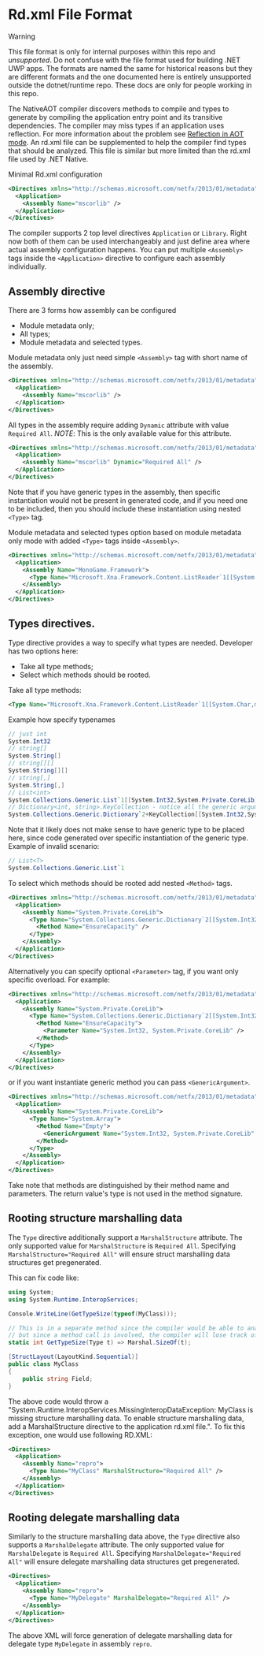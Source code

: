 Rd.xml File Format
==================

> [!WARNING]  
> This file format is only for internal purposes within this repo and _unsupported_. Do not confuse with the file format used for building .NET UWP apps. The formats are named the same for historical reasons but they are different formats and the one documented here is entirely unsupported outside the dotnet/runtime repo. These docs are only for people working in this repo.

The NativeAOT compiler discovers methods to compile and types to generate by compiling the application entry point and its transitive dependencies. The compiler may miss types if an application uses reflection. For more information about the problem see [Reflection in AOT mode](reflection-in-aot-mode.md).
An rd.xml file can be supplemented to help the compiler find types that should be analyzed. This file is similar but more limited than the rd.xml file used by .NET Native.

Minimal Rd.xml configuration

```xml
<Directives xmlns="http://schemas.microsoft.com/netfx/2013/01/metadata">
  <Application>
    <Assembly Name="mscorlib" />
  </Application>
</Directives>
```

The compiler supports 2 top level directives `Application` or `Library`. Right now both of them can be used interchangeably and just define area where actual assembly configuration happens.
You can put multiple `<Assembly>` tags inside the `<Application>` directive to configure each assembly individually.

## Assembly directive

There are 3 forms how assembly can be configured
- Module metadata only;
- All types;
- Module metadata and selected types.

Module metadata only just need simple `<Assembly>` tag with short name of the assembly.
```xml
<Directives xmlns="http://schemas.microsoft.com/netfx/2013/01/metadata">
  <Application>
    <Assembly Name="mscorlib" />
  </Application>
</Directives>
```

All types in the assembly require adding `Dynamic` attribute with value `Required All`. *NOTE*: This is the only available value for this attribute.
```xml
<Directives xmlns="http://schemas.microsoft.com/netfx/2013/01/metadata">
  <Application>
    <Assembly Name="mscorlib" Dynamic="Required All" />
  </Application>
</Directives>
```
Note that if you have generic types in the assembly, then specific instantiation would not be present in generated code, and if you need one to be included,
then you should include these instantiation using nested `<Type>` tag.

Module metadata and selected types option based on module metadata only mode with added `<Type>` tags inside `<Assembly>`.
```xml
<Directives xmlns="http://schemas.microsoft.com/netfx/2013/01/metadata">
  <Application>
    <Assembly Name="MonoGame.Framework">
      <Type Name="Microsoft.Xna.Framework.Content.ListReader`1[[System.Char,mscorlib]]" Dynamic="Required All" />
    </Assembly>
  </Application>
</Directives>
```

## Types directives.
Type directive provides a way to specify what types are needed. Developer has two options here:
- Take all type methods;
- Select which methods should be rooted.

Take all type methods:
```xml
<Type Name="Microsoft.Xna.Framework.Content.ListReader`1[[System.Char,mscorlib]]" Dynamic="Required All" />
```

Example how specify typenames
```c#
// just int
System.Int32
// string[]
System.String[]
// string[][]
System.String[][]
// string[,]
System.String[,]
// List<int>
System.Collections.Generic.List`1[[System.Int32,System.Private.CoreLib]]
// Dictionary<int, string>.KeyCollection - notice all the generic arguments go to the nested type
System.Collections.Generic.Dictionary`2+KeyCollection[[System.Int32,System.Private.CoreLib],[System.String,System.Private.CoreLib]]
```

Note that it likely does not make sense to have generic type to be placed here, since code generated over specific instantiation of the generic type.
Example of invalid scenario:
```c#
// List<T>
System.Collections.Generic.List`1
```

To select which methods should be rooted add nested `<Method>` tags.
```xml
<Directives xmlns="http://schemas.microsoft.com/netfx/2013/01/metadata">
  <Application>
    <Assembly Name="System.Private.CoreLib">
      <Type Name="System.Collections.Generic.Dictionary`2[[System.Int32,System.Private.CoreLib],[System.String,System.Private.CoreLib]]">
        <Method Name="EnsureCapacity" />
      </Type>
    </Assembly>
  </Application>
</Directives>
```

Alternatively you can specify optional `<Parameter>` tag, if you want only specific overload. For example:
```xml
<Directives xmlns="http://schemas.microsoft.com/netfx/2013/01/metadata">
  <Application>
    <Assembly Name="System.Private.CoreLib">
      <Type Name="System.Collections.Generic.Dictionary`2[[System.Int32,System.Private.CoreLib],[System.String,System.Private.CoreLib]]">
        <Method Name="EnsureCapacity">
          <Parameter Name="System.Int32, System.Private.CoreLib" />
        </Method>
      </Type>
    </Assembly>
  </Application>
</Directives>
```

or if you want instantiate generic method you can pass `<GenericArgument>`.
```xml
<Directives xmlns="http://schemas.microsoft.com/netfx/2013/01/metadata">
  <Application>
    <Assembly Name="System.Private.CoreLib">
      <Type Name="System.Array">
        <Method Name="Empty">
          <GenericArgument Name="System.Int32, System.Private.CoreLib" />
        </Method>
      </Type>
    </Assembly>
  </Application>
</Directives>
```

Take note that methods are distinguished by their method name and parameters. The return value's type is not used in the method signature.

## Rooting structure marshalling data

The `Type` directive additionally support a `MarshalStructure` attribute. The only supported value for `MarshalStructure` is `Required All`. Specifying `MarshalStructure="Required All"` will ensure struct marshalling data structures get pregenerated.

This can fix code like:

```csharp
using System;
using System.Runtime.InteropServices;

Console.WriteLine(GetTypeSize(typeof(MyClass)));

// This is in a separate method since the compiler would be able to analyze `Marshal.SizeOf(typeof(MyClass))`,
// but since a method call is involved, the compiler will lose track of the specific type.
static int GetTypeSize(Type t) => Marshal.SizeOf(t);

[StructLayout(LayoutKind.Sequential)]
public class MyClass
{
    public string Field;
}
```

The above code would throw a "System.Runtime.InteropServices.MissingInteropDataException: MyClass is missing structure marshalling data. To enable structure marshalling data, add a MarshalStructure directive to the application rd.xml file.". To fix this exception, one would use following RD.XML:

```xml
<Directives>
  <Application>
    <Assembly Name="repro">
      <Type Name="MyClass" MarshalStructure="Required All" />
    </Assembly>
  </Application>
</Directives>
```

## Rooting delegate marshalling data

Similarly to the structure marshalling data above, the `Type` directive also supports a `MarshalDelegate` attribute. The only supported value for `MarshalDelegate` is `Required All`. Specifying `MarshalDelegate="Required All"` will ensure delegate marshalling data structures get pregenerated.

```xml
<Directives>
  <Application>
    <Assembly Name="repro">
      <Type Name="MyDelegate" MarshalDelegate="Required All" />
    </Assembly>
  </Application>
</Directives>
```

The above XML will force generation of delegate marshalling data for delegate type `MyDelegate` in assembly `repro`.
